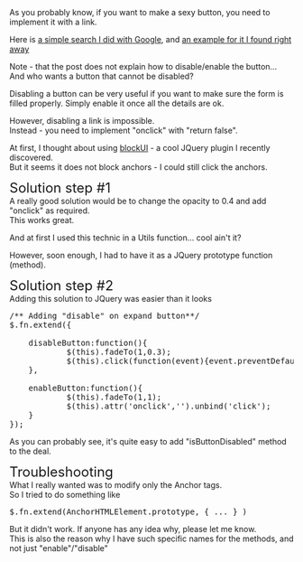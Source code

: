 <div dir="ltr" style="text-align: left;" trbidi="on">As you probably know, if you want to make a sexy button, you need to implement it with a link.  

Here is [a simple search I did with Google](http://www.google.com/search?sourceid=chrome&ie=UTF-8&q=how+to+make+an+expanding+button), and [an example for it I found right away](http://www.oscaralexander.com/tutorials/how-to-make-sexy-buttons-with-css.html)  

Note - that the post does not explain how to disable/enable the button... And who wants a button that cannot be disabled?  

Disabling a button can be very useful if you want to make sure the form is filled properly. Simply enable it once all the details are ok.  

However, disabling a link is impossible.  
Instead - you need to implement "onclick" with "return false".  

At first, I thought about using [blockUI](http://jquery.malsup.com/block/) - a cool JQuery plugin I recently discovered.  
But it seems it does not block anchors - I could still click the anchors.  

<span class="Apple-style-span" style="font-size: x-large;">Solution step #1</span>  
A really good solution would be to change the opacity to 0.4 and add "onclick" as required.  
This works great.  

And at first I used this technic in a Utils function... cool ain't it?  

However, soon enough, I had to have it as a JQuery prototype function (method).  

<span class="Apple-style-span" style="font-size: x-large;">Solution step #2</span>  
Adding this solution to JQuery was easier than it looks  

<pre class="javascript" name="code">/** Adding "disable" on expand button**/  
$.fn.extend({  

    disableButton:function(){  
            $(this).fadeTo(1,0.3);  
            $(this).click(function(event){event.preventDefault()});  
    },  

    enableButton:function(){  
            $(this).fadeTo(1,1);  
            $(this).attr('onclick','').unbind('click');  
    }  
});  
</pre>

As you can probably see, it's quite easy to add "isButtonDisabled" method to the deal.  

<span class="Apple-style-span" style="font-size: x-large;">Troubleshooting</span>  
What I really wanted was to modify only the Anchor tags.  
So I tried to do something like  

<pre class="javascript" name="code">$.fn.extend(AnchorHTMLElement.prototype, { ... } )  
</pre>

But it didn't work. If anyone has any idea why, please let me know.  
This is also the reason why I have such specific names for the methods, and not just "enable"/"disable"</div>